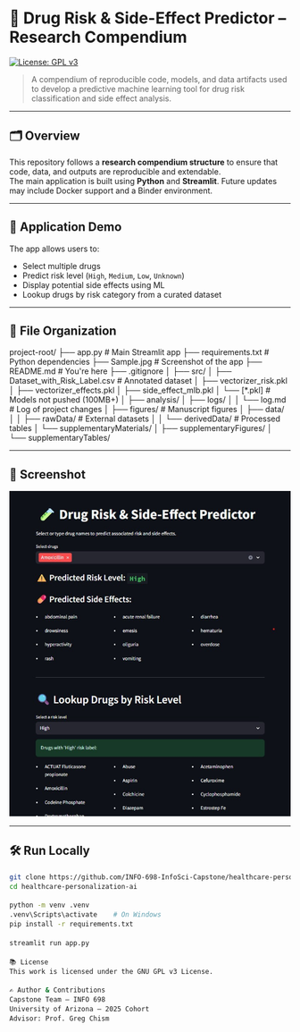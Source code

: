 # 🧪 Drug Risk & Side-Effect Predictor – Research Compendium

[![License: GPL v3](https://img.shields.io/badge/License-GPLv3-blue.svg)](https://www.gnu.org/licenses/gpl-3.0)

> A compendium of reproducible code, models, and data artifacts used to develop a predictive machine learning tool for drug risk classification and side effect analysis.

---

## 🗂️ Overview

This repository follows a **research compendium structure** to ensure that code, data, and outputs are reproducible and extendable.  
The main application is built using **Python** and **Streamlit**. Future updates may include Docker support and a Binder environment.

---

## 🧪 Application Demo

The app allows users to:
- Select multiple drugs
- Predict risk level (`High`, `Medium`, `Low`, `Unknown`)
- Display potential side effects using ML
- Lookup drugs by risk category from a curated dataset

---

## 📁 File Organization

project-root/
├── app.py # Main Streamlit app
├── requirements.txt # Python dependencies
├── Sample.jpg # Screenshot of the app
├── README.md # You're here
├── .gitignore
│
├── src/
│ ├── Dataset_with_Risk_Label.csv # Annotated dataset
│ ├── vectorizer_risk.pkl
│ ├── vectorizer_effects.pkl
│ ├── side_effect_mlb.pkl
│ └── [*.pkl] # Models not pushed (100MB+)
│
├── analysis/
│ ├── logs/
│ │ └── log.md # Log of project changes
│ ├── figures/ # Manuscript figures
│ ├── data/
│ │ ├── rawData/ # External datasets
│ │ └── derivedData/ # Processed tables
│ └── supplementaryMaterials/
│ ├── supplementaryFigures/
│ └── supplementaryTables/


---

## 📸 Screenshot

<img src="Sample.jpg" alt="App Screenshot" width="700"/>

---

## 🛠️ Run Locally

```bash
git clone https://github.com/INFO-698-InfoSci-Capstone/healthcare-personalization-ai.git
cd healthcare-personalization-ai

python -m venv .venv
.venv\Scripts\activate    # On Windows
pip install -r requirements.txt

streamlit run app.py

📚 License
This work is licensed under the GNU GPL v3 License.

✍️ Author & Contributions
Capstone Team – INFO 698
University of Arizona – 2025 Cohort
Advisor: Prof. Greg Chism
